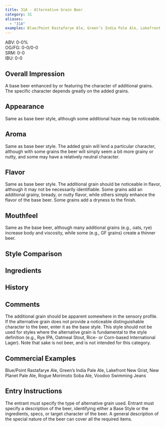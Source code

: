 ```yaml
---
title: 31A - Alternative Grain Beer
category: 31
aliases: 
  - "31A"
examples: Blue/Point Rastafarye Ale, Green’s India Pale Ale, Lakefront New Grist, New Planet Pale Ale, Rogue Morimoto Soba Ale, Voodoo Swimming Jeans
---
```


ABV: 0-0%  
OG/FG: 0-0/0-0  
SRM: 0-0  
IBU: 0-0

## Overall Impression
A base beer enhanced by or featuring the character of additional grains. The specific character depends greatly on the added grains.

## Appearance
Same as base beer style, although some additional haze may be noticeable.

## Aroma
Same as base beer style. The added grain will lend a particular character, although with some grains the beer will simply seem a bit more grainy or nutty, and some may have a relatively neutral character.

## Flavor
Same as base beer style. The additional grain should be noticeable in flavor, although it may not be necessarily identifiable. Some grains add an additional grainy, bready, or nutty flavor, while others simply enhance the flavor of the base beer. Some grains add a dryness to the finish.

## Mouthfeel
Same as the base beer, although many additional grains (e.g., oats, rye) increase body and viscosity, while some (e.g., GF grains) create a thinner beer.

## Style Comparison


## Ingredients


## History


## Comments
The additional grain should be apparent somewhere in the sensory profile. If the alternative grain does not provide a noticeable distinguishable character to the beer, enter it as the base style. This style should not be used for styles where the alternative grain is fundamental to the style definition (e.g., Rye IPA, Oatmeal Stout, Rice- or Corn-based International Lager). Note that sake is not beer, and is not intended for this category.

## Commercial Examples
Blue/Point Rastafarye Ale, Green’s India Pale Ale, Lakefront New Grist, New Planet Pale Ale, Rogue Morimoto Soba Ale, Voodoo Swimming Jeans






## Entry Instructions
The entrant must specify the type of alternative grain used. Entrant must specify a description of the beer, identifying either a Base Style or the ingredients, specs, or target character of the beer. A general description of the special nature of the beer can cover all the required items.
